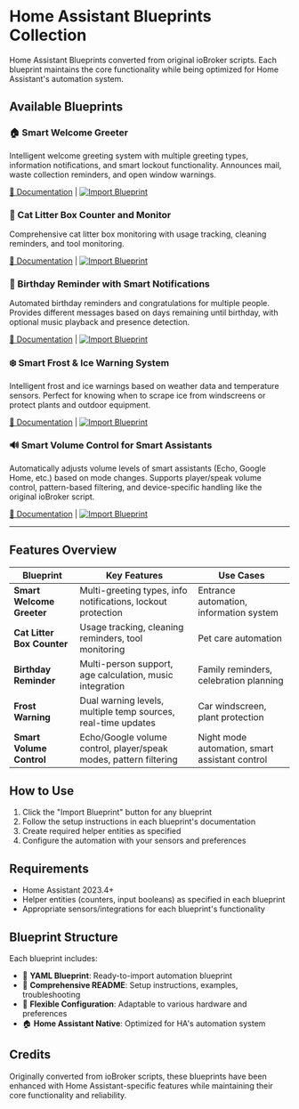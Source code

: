 # Home Assistant Blueprints Collection

Home Assistant Blueprints converted from original ioBroker scripts. Each blueprint maintains the core functionality while being optimized for Home Assistant's automation system.

## Available Blueprints

### 🏠 Smart Welcome Greeter
Intelligent welcome greeting system with multiple greeting types, information notifications, and smart lockout functionality. Announces mail, waste collection reminders, and open window warnings.

[📖 Documentation](./SmartWelcomeGreeter/) | [![Import Blueprint](https://my.home-assistant.io/badges/blueprint_import.svg)](https://my.home-assistant.io/redirect/blueprint_import/?blueprint_url=https%3A//raw.githubusercontent.com/n3roGit/HomeAssistant/main/SmartWelcomeGreeter/SmartWelcomeGreeter.yaml)

### 🐾 Cat Litter Box Counter and Monitor
Comprehensive cat litter box monitoring with usage tracking, cleaning reminders, and tool monitoring.

[📖 Documentation](./CatShitCounter/) | [![Import Blueprint](https://my.home-assistant.io/badges/blueprint_import.svg)](https://my.home-assistant.io/redirect/blueprint_import/?blueprint_url=https%3A//raw.githubusercontent.com/n3roGit/HomeAssistant/main/CatShitCounter/CatShitCounter.yaml)

### 🎂 Birthday Reminder with Smart Notifications
Automated birthday reminders and congratulations for multiple people. Provides different messages based on days remaining until birthday, with optional music playback and presence detection.

[📖 Documentation](./BirthdayReminder/) | [![Import Blueprint](https://my.home-assistant.io/badges/blueprint_import.svg)](https://my.home-assistant.io/redirect/blueprint_import/?blueprint_url=https%3A//raw.githubusercontent.com/n3roGit/HomeAssistant/main/BirthdayReminder/BirthdayReminder.yaml)

### ❄️ Smart Frost & Ice Warning System
Intelligent frost and ice warnings based on weather data and temperature sensors. Perfect for knowing when to scrape ice from windscreens or protect plants and outdoor equipment.

[📖 Documentation](./FrostWarning/) | [![Import Blueprint](https://my.home-assistant.io/badges/blueprint_import.svg)](https://my.home-assistant.io/redirect/blueprint_import/?blueprint_url=https%3A//raw.githubusercontent.com/n3roGit/HomeAssistant/main/FrostWarning/FrostWarning.yaml)

### 🔊 Smart Volume Control for Smart Assistants
Automatically adjusts volume levels of smart assistants (Echo, Google Home, etc.) based on mode changes. Supports player/speak volume control, pattern-based filtering, and device-specific handling like the original ioBroker script.

[📖 Documentation](./SmartVolumeControl/) | [![Import Blueprint](https://my.home-assistant.io/badges/blueprint_import.svg)](https://my.home-assistant.io/redirect/blueprint_import/?blueprint_url=https%3A//raw.githubusercontent.com/n3roGit/HomeAssistant/main/SmartVolumeControl/SmartVolumeControl.yaml)

---

## Features Overview

| Blueprint | Key Features | Use Cases |
|-----------|-------------|-----------|
| **Smart Welcome Greeter** | Multi-greeting types, info notifications, lockout protection | Entrance automation, information system |
| **Cat Litter Box Counter** | Usage tracking, cleaning reminders, tool monitoring | Pet care automation |
| **Birthday Reminder** | Multi-person support, age calculation, music integration | Family reminders, celebration planning |
| **Frost Warning** | Dual warning levels, multiple temp sources, real-time updates | Car windscreen, plant protection |
| **Smart Volume Control** | Echo/Google volume control, player/speak modes, pattern filtering | Night mode automation, smart assistant control |

## How to Use

1. Click the "Import Blueprint" button for any blueprint
2. Follow the setup instructions in each blueprint's documentation
3. Create required helper entities as specified
4. Configure the automation with your sensors and preferences

## Requirements

- Home Assistant 2023.4+
- Helper entities (counters, input booleans) as specified in each blueprint
- Appropriate sensors/integrations for each blueprint's functionality

## Blueprint Structure

Each blueprint includes:
- 📝 **YAML Blueprint**: Ready-to-import automation blueprint
- 📖 **Comprehensive README**: Setup instructions, examples, troubleshooting
- 🔧 **Flexible Configuration**: Adaptable to various hardware and preferences
- 🏠 **Home Assistant Native**: Optimized for HA's automation system

## Credits

Originally converted from ioBroker scripts, these blueprints have been enhanced with Home Assistant-specific features while maintaining their core functionality and reliability. 